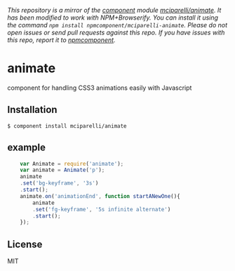 *This repository is a mirror of the [component](http://component.io) module [mciparelli/animate](http://github.com/mciparelli/animate). It has been modified to work with NPM+Browserify. You can install it using the command `npm install npmcomponent/mciparelli-animate`. Please do not open issues or send pull requests against this repo. If you have issues with this repo, report it to [npmcomponent](https://github.com/airportyh/npmcomponent).*

# animate

  component for handling CSS3 animations easily with Javascript

## Installation

    $ component install mciparelli/animate

## example

```js
	var Animate = require('animate');
	var animate = Animate('p');
	animate
	.set('bg-keyframe', '3s')
	.start();
	animate.on('animationEnd', function startANewOne(){
		animate
		.set('fg-keyframe', '5s infinite alternate')
		.start();
	});
```

## License

  MIT
